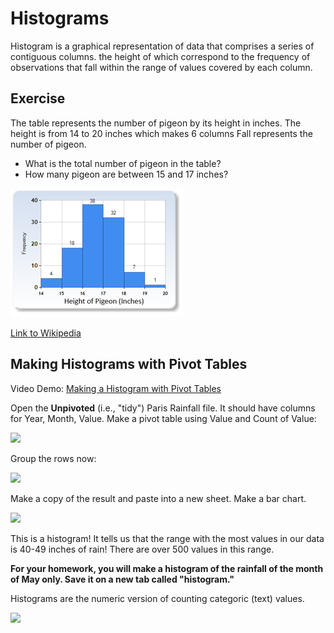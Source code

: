 # Histograms

Histogram is a graphical representation of data that comprises a series of contiguous columns. the height of which correspond to the frequency of observations that fall within the range of values covered by each column.

## Exercise
The table represents the number of pigeon by its height in inches. 
The height is from 14 to 20 inches which makes 6 columns 
Fall represents the number of pigeon.

* What is the total number of pigeon in the table?
* How many pigeon are between 15 and 17 inches?

<img src="images/pivot ar22.png">

[Link to Wikipedia](https://en.wikipedia.org/wiki/Histogram)

## Making Histograms with Pivot Tables

Video Demo: [Making a Histogram with Pivot Tables](https://youtu.be/0zQ-xQ8_Yro)

Open the **Unpivoted** (i.e., "tidy") Paris Rainfall file. It should have columns for Year, Month, Value.  Make a pivot table using Value and Count of Value:

<img src="assets/Histograms-b9770.png">

Group the rows now:

<img src="assets/Histograms-7df1d.png">

Make a copy of the result and paste into a new sheet.  Make a bar chart.

<img src="assets/Histograms-9c0c3.png">

This is a histogram!  It tells us that the range with the most values in our data is 40-49 inches of rain!  There are over 500 values in this range.

**For your homework, you will make a histogram of the rainfall of the month of May only.  Save it on a new tab called "histogram."**

Histograms are the numeric version of counting categoric (text) values.

<img src="assets/Histograms-bec92.png">

 
